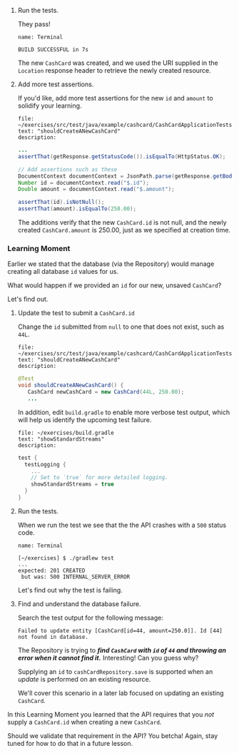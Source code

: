 1. Run the tests.

   They pass!

   ```dashboard:open-dashboard
   name: Terminal
   ```

   ```shell
   BUILD SUCCESSFUL in 7s
   ```

   The new `CashCard` was created, and we used the URI supplied in the `Location` response header to retrieve the newly created resource.

1. Add more test assertions.

   If you'd like, add more test assertions for the new `id` and `amount` to solidify your learning.

   ```editor:select-matching-text
   file: ~/exercises/src/test/java/example/cashcard/CashCardApplicationTests.java
   text: "shouldCreateANewCashCard"
   description:
   ```

   ```java
   ...
   assertThat(getResponse.getStatusCode()).isEqualTo(HttpStatus.OK);

   // Add assertions such as these
   DocumentContext documentContext = JsonPath.parse(getResponse.getBody());
   Number id = documentContext.read("$.id");
   Double amount = documentContext.read("$.amount");

   assertThat(id).isNotNull();
   assertThat(amount).isEqualTo(250.00);
   ```

   The additions verify that the new `CashCard.id` is not null, and the newly created `CashCard.amount` is 250.00, just as we specified at creation time.

### Learning Moment

Earlier we stated that the database (via the Repository) would manage creating all database `id` values for us.

What would happen if we provided an `id` for our new, unsaved `CashCard`?

Let's find out.

1. Update the test to submit a `CashCard.id`

   Change the `id` submitted from `null` to one that does not exist, such as `44L`.

   ```editor:select-matching-text
   file: ~/exercises/src/test/java/example/cashcard/CashCardApplicationTests.java
   text: "shouldCreateANewCashCard"
   description:
   ```

   ```java
   @Test
   void shouldCreateANewCashCard() {
      CashCard newCashCard = new CashCard(44L, 250.00);
      ...
   ```

   In addition, edit `build.gradle` to enable more verbose test output, which will help us identify the upcoming test failure.

   ```editor:select-matching-text
   file: ~/exercises/build.gradle
   text: "showStandardStreams"
   description:
   ```

   ```groovy
   test {
     testLogging {
       ...
       // Set to `true` for more detailed logging.
       showStandardStreams = true
     }
   }
   ```

1. Run the tests.

   When we run the test we see that the the API crashes with a `500` status code.

   ```dashboard:open-dashboard
   name: Terminal
   ```

   ```shell
   [~/exercises] $ ./gradlew test
   ...
   expected: 201 CREATED
    but was: 500 INTERNAL_SERVER_ERROR
   ```

   Let's find out why the test is failing.

1. Find and understand the database failure.

   Search the test output for the following message:

   ```shell
   Failed to update entity [CashCard[id=44, amount=250.0]]. Id [44] not found in database.
   ```

   The Repository is trying to **_find `CashCard` with `id` of `44` and throwing an error when it cannot find it._** Interesting! Can you guess why?

   Supplying an `id` to `cashCardRepository.save` is supported when an _update_ is performed on an existing resource.

   We'll cover this scenario in a later lab focused on updating an existing `CashCard`.

In this Learning Moment you learned that the API requires that you _not_ supply a `CashCard.id` when creating a new `CashCard`.

Should we validate that requirement in the API? You betcha! Again, stay tuned for how to do that in a future lesson.
